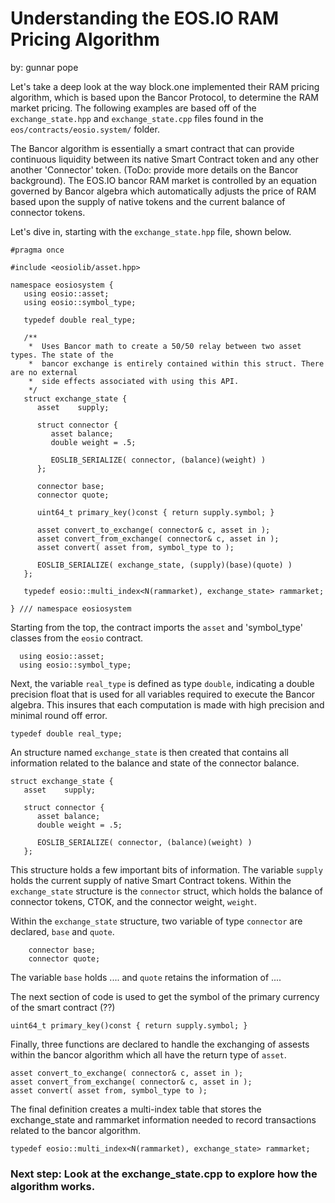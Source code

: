# Understanding the EOS.IO RAM Pricing Algorithm
by: gunnar pope

Let's take a deep look at the way block.one implemented their RAM pricing algorithm, which is based upon the Bancor Protocol, to determine the RAM market pricing. The following examples are based off of the `exchange_state.hpp` and `exchange_state.cpp` files found in the `eos/contracts/eosio.system/` folder.


The Bancor algorithm is essentially a smart contract that can provide continuous liquidity between its native Smart Contract token and any other another 'Connector' token. (ToDo: provide more details on the Bancor background). The EOS.IO bancor RAM market is controlled by an equation governed by Bancor algebra which automatically adjusts the price of RAM based upon the supply of native tokens and the current balance of connector tokens.

Let's dive in, starting with the `exchange_state.hpp` file, shown below.

```
#pragma once

#include <eosiolib/asset.hpp>

namespace eosiosystem {
   using eosio::asset;
   using eosio::symbol_type;

   typedef double real_type;

   /**
    *  Uses Bancor math to create a 50/50 relay between two asset types. The state of the
    *  bancor exchange is entirely contained within this struct. There are no external
    *  side effects associated with using this API.
    */
   struct exchange_state {
      asset    supply;

      struct connector {
         asset balance;
         double weight = .5;

         EOSLIB_SERIALIZE( connector, (balance)(weight) )
      };

      connector base;
      connector quote;

      uint64_t primary_key()const { return supply.symbol; }

      asset convert_to_exchange( connector& c, asset in );
      asset convert_from_exchange( connector& c, asset in );
      asset convert( asset from, symbol_type to );

      EOSLIB_SERIALIZE( exchange_state, (supply)(base)(quote) )
   };

   typedef eosio::multi_index<N(rammarket), exchange_state> rammarket;

} /// namespace eosiosystem

```

Starting from the top, the contract imports the `asset` and 'symbol_type' classes from the `eosio` contract.
```
  using eosio::asset;
  using eosio::symbol_type;
```

Next, the variable `real_type` is defined as type `double`, indicating a double precision float that is used for all variables required to execute the Bancor algebra. This insures that each computation is made with high precision and minimal round off error.

```
typedef double real_type;
```


An structure named `exchange_state` is then created that contains all information related to the balance and state of the connector balance.

```
struct exchange_state {
   asset    supply;

   struct connector {
      asset balance;
      double weight = .5;

      EOSLIB_SERIALIZE( connector, (balance)(weight) )
   };
```

This structure holds a few important bits of information. The variable `supply` holds the current supply of native Smart Contract tokens. Within the `exchange_state` structure is the `connector` struct, which holds the balance of connector tokens, CTOK, and the connector weight, `weight`.


Within the `exchange_state` structure, two variable of type `connector` are declared, `base` and `quote`.

```
    connector base;
    connector quote;

```

The variable `base` holds .... and `quote` retains the information of ....

The next section of code is used to get the symbol of the primary currency of the smart contract (??)
```
uint64_t primary_key()const { return supply.symbol; }
```

Finally, three functions are declared to handle the exchanging of assests within the bancor algorithm which all have the return type of `asset`.

```
asset convert_to_exchange( connector& c, asset in );
asset convert_from_exchange( connector& c, asset in );
asset convert( asset from, symbol_type to );
```

The final definition creates a multi-index table that stores the exchange_state and rammarket information needed to record transactions related to the bancor algorithm.


```
typedef eosio::multi_index<N(rammarket), exchange_state> rammarket;
```

### Next step: Look at the exchange_state.cpp to explore how the algorithm works.
